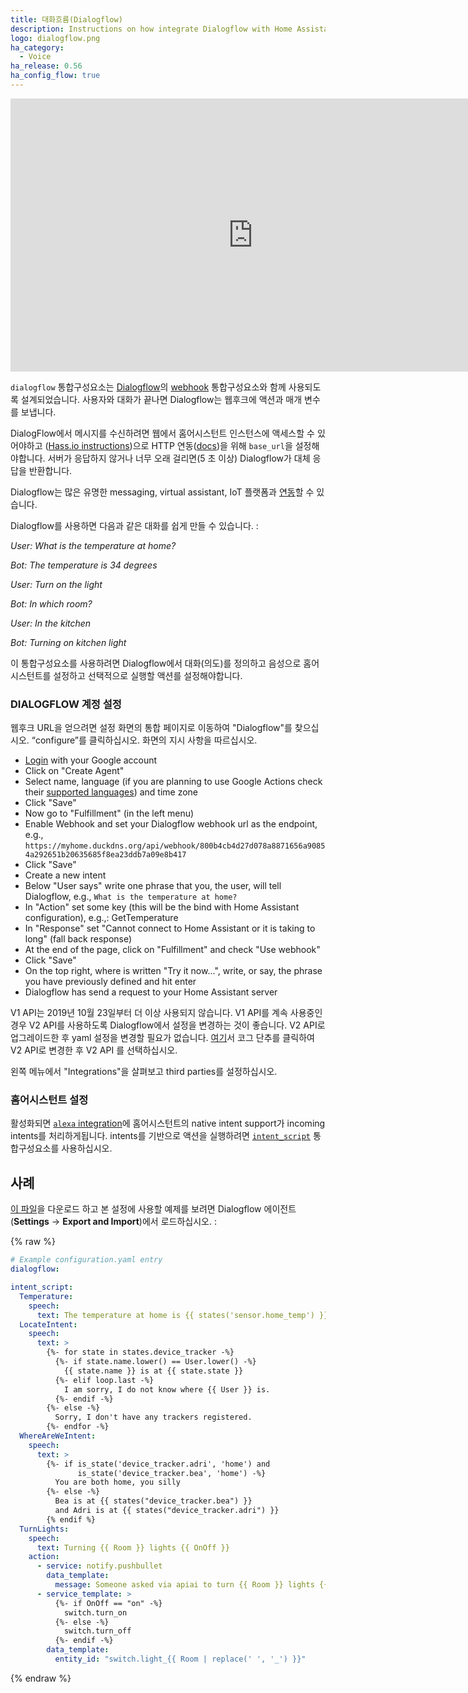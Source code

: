 ```yaml
---
title: 대화흐름(Dialogflow)
description: Instructions on how integrate Dialogflow with Home Assistant.
logo: dialogflow.png
ha_category:
  - Voice
ha_release: 0.56
ha_config_flow: true
---
```


<div class='videoWrapper'>
<iframe width="776" height="437" src="https://www.youtube.com/embed/fcL4fPhlVVc" frameborder="0" allow="accelerometer; autoplay; encrypted-media; gyroscope; picture-in-picture" allowfullscreen></iframe>
</div>

`dialogflow` 통합구성요소는 [Dialogflow](https://dialogflow.com/)의 [webhook](https://dialogflow.com/docs/fulfillment#webhook) 통합구성요소와 함께 사용되도록 설계되었습니다. 사용자와 대화가 끝나면 Dialogflow는 웹후크에 액션과 매개 변수를 보냅니다.

DialogFlow에서 메시지를 수신하려면 웹에서 홈어시스턴트 인스턴스에 액세스할 수 있어야하고 ([Hass.io instructions](/addons/duckdns/))으로 HTTP 연동([docs](/integrations/http/#base_url))을 위해 `base_url`을 설정해야합니다. 서버가 응답하지 않거나 너무 오래 걸리면(5 초 이상) Dialogflow가 대체 응답을 반환합니다.

Dialogflow는 많은 유명한 messaging, virtual assistant, IoT 플랫폼과 [연동](https://dialogflow.com/docs/integrations/)할 수 있습니다.

Dialogflow를 사용하면 다음과 같은 대화를 쉽게 만들 수 있습니다. :


_User: What is the temperature at home?_

_Bot: The temperature is 34 degrees_

_User: Turn on the light_

_Bot: In which room?_

_User: In the kitchen_

_Bot: Turning on kitchen light_

이 통합구성요소를 사용하려면 Dialogflow에서 대화(의도)를 정의하고 음성으로 홈어시스턴트를 설정하고 선택적으로 실행할 액션를 설정해야합니다.

### DIALOGFLOW 계정 설정 

웹후크 URL을 얻으려면 설정 화면의 통합 페이지로 이동하여 "Dialogflow"를 찾으십시오. “configure”를 클릭하십시오. 화면의 지시 사항을 따르십시오.

- [Login](https://console.dialogflow.com/) with your Google account
- Click on "Create Agent"
- Select name, language (if you are planning to use Google Actions check their [supported languages](https://support.google.com/assistant/answer/7108196?hl=en)) and time zone
- Click "Save"
- Now go to "Fulfillment" (in the left menu)
- Enable Webhook and set your Dialogflow webhook url as the endpoint, e.g., `https://myhome.duckdns.org/api/webhook/800b4cb4d27d078a8871656a90854a292651b20635685f8ea23ddb7a09e8b417`
- Click "Save"
- Create a new intent
- Below "User says" write one phrase that you, the user, will tell Dialogflow, e.g., `What is the temperature at home?`
- In "Action" set some key (this will be the bind with Home Assistant configuration), e.g.,: GetTemperature
- In "Response" set "Cannot connect to Home Assistant or it is taking to long" (fall back response)
- At the end of the page, click on "Fulfillment" and check "Use webhook"
- Click "Save"
- On the top right, where is written "Try it now...", write, or say, the phrase you have previously defined and hit enter
- Dialogflow has send a request to your Home Assistant server

<div class='note warning'>

  V1 API는 2019년 10월 23일부터 더 이상 사용되지 않습니다. V1 API를 계속 사용중인 경우 V2 API를 사용하도록 Dialogflow에서 설정을 변경하는 것이 좋습니다. V2 API로 업그레이드한 후 yaml 설정을 변경할 필요가 없습니다. [여기](https://console.dialogflow.com/)서 코그 단추를 클릭하여 V2 API로 변경한 후 V2 API 를 선택하십시오. 

</div>

왼쪽 메뉴에서 "Integrations"을 살펴보고 third parties를 설정하십시오.

### 홈어시스턴트 설정 

활성화되면 [`alexa` integration](/integrations/alexa/)에 홈어시스턴트의 native intent support가 incoming intents를 처리하게됩니다. intents를 기반으로 액션을 실행하려면 [`intent_script`](/integrations/intent_script) 통합구성요소를 사용하십시오.

## 사례

[이 파일](https://github.com/home-assistant/home-assistant.io/blob/next/source/assets/HomeAssistant_APIAI.zip)을 다운로드 하고 본 설정에 사용할 예제를 보려면 Dialogflow 에이전트(**Settings** -> **Export and Import**)에서 로드하십시오. :

{% raw %}
```yaml
# Example configuration.yaml entry
dialogflow:

intent_script:
  Temperature:
    speech:
      text: The temperature at home is {{ states('sensor.home_temp') }} degrees
  LocateIntent:
    speech:
      text: >
        {%- for state in states.device_tracker -%}
          {%- if state.name.lower() == User.lower() -%}
            {{ state.name }} is at {{ state.state }}
          {%- elif loop.last -%}
            I am sorry, I do not know where {{ User }} is.
          {%- endif -%}
        {%- else -%}
          Sorry, I don't have any trackers registered.
        {%- endfor -%}
  WhereAreWeIntent:
    speech:
      text: >
        {%- if is_state('device_tracker.adri', 'home') and
               is_state('device_tracker.bea', 'home') -%}
          You are both home, you silly
        {%- else -%}
          Bea is at {{ states("device_tracker.bea") }}
          and Adri is at {{ states("device_tracker.adri") }}
        {% endif %}
  TurnLights:
    speech:
      text: Turning {{ Room }} lights {{ OnOff }}
    action:
      - service: notify.pushbullet
        data_template:
          message: Someone asked via apiai to turn {{ Room }} lights {{ OnOff }}
      - service_template: >
          {%- if OnOff == "on" -%}
            switch.turn_on
          {%- else -%}
            switch.turn_off
          {%- endif -%}
        data_template:
          entity_id: "switch.light_{{ Room | replace(' ', '_') }}"
```
{% endraw %}
